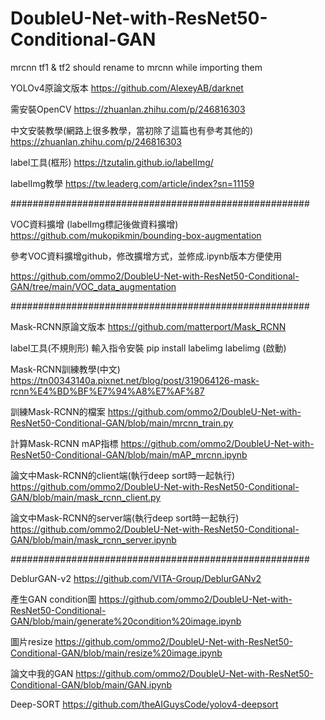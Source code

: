 # DoubleU-Net-with-ResNet50-Conditional-GAN
mrcnn tf1 & tf2 should rename to mrcnn while importing them

YOLOv4原論文版本
https://github.com/AlexeyAB/darknet

需安裝OpenCV
https://zhuanlan.zhihu.com/p/246816303

中文安裝教學(網路上很多教學，當初除了這篇也有參考其他的)
https://zhuanlan.zhihu.com/p/246816303

label工具(框形)
https://tzutalin.github.io/labelImg/

labelImg教學
https://tw.leaderg.com/article/index?sn=11159

######################################################

VOC資料擴增 (labelImg標記後做資料擴增)
https://github.com/mukopikmin/bounding-box-augmentation

參考VOC資料擴增github，修改擴增方式，並修成.ipynb版本方便使用

https://github.com/ommo2/DoubleU-Net-with-ResNet50-Conditional-GAN/tree/main/VOC_data_augmentation

######################################################

Mask-RCNN原論文版本
https://github.com/matterport/Mask_RCNN

label工具(不規則形) 輸入指令安裝
pip install labelimg
labelimg   (啟動)

Mask-RCNN訓練教學(中文)
https://tn00343140a.pixnet.net/blog/post/319064126-mask-rcnn%E4%BD%BF%E7%94%A8%E7%AF%87

訓練Mask-RCNN的檔案
https://github.com/ommo2/DoubleU-Net-with-ResNet50-Conditional-GAN/blob/main/mrcnn_train.py

計算Mask-RCNN mAP指標
https://github.com/ommo2/DoubleU-Net-with-ResNet50-Conditional-GAN/blob/main/mAP_mrcnn.ipynb

論文中Mask-RCNN的client端(執行deep sort時一起執行)
https://github.com/ommo2/DoubleU-Net-with-ResNet50-Conditional-GAN/blob/main/mask_rcnn_client.py

論文中Mask-RCNN的server端(執行deep sort時一起執行)
https://github.com/ommo2/DoubleU-Net-with-ResNet50-Conditional-GAN/blob/main/mask_rcnn_server.ipynb

######################################################

DeblurGAN-v2
https://github.com/VITA-Group/DeblurGANv2

產生GAN condition圖
https://github.com/ommo2/DoubleU-Net-with-ResNet50-Conditional-GAN/blob/main/generate%20condition%20image.ipynb

圖片resize
https://github.com/ommo2/DoubleU-Net-with-ResNet50-Conditional-GAN/blob/main/resize%20image.ipynb

論文中我的GAN
https://github.com/ommo2/DoubleU-Net-with-ResNet50-Conditional-GAN/blob/main/GAN.ipynb

Deep-SORT
https://github.com/theAIGuysCode/yolov4-deepsort

